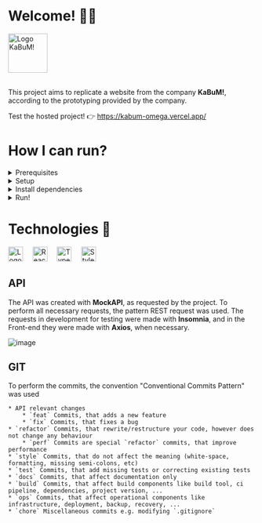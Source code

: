 # Welcome! 🚀🚀

<div align="left">
  <img src="https://logodownload.org/wp-content/uploads/2017/11/kabum-logo-2.png" alt="Logo KaBuM!" height="80px;"/>
  <br>
  <br>
</div>

This project aims to replicate a website from the company <strong>KaBuM!</strong>, according to the prototyping provided by the company.

Test the hosted project! 👉 https://kabum-omega.vercel.app/

# How I can run?

<details>
  <summary>Prerequisites</summary>
<br>

## Prerequisites
You will need [Node.js](https://nodejs.org) version 8.0 or greater installed on your system.

</details>

<details>
  <summary>Setup</summary>
<br>

## Setup

Get the code by either cloning this repository using git

```
git clone https://github.com/MarlonTereziano/KaBuM.git
```

... or [downloading source code](https://github.com/MarlonTereziano/KaBuM/archive/master.zip) code as a zip archive.
</details>

<details>
  <summary>Install dependencies</summary>
<br>

## Install dependencies

Once downloaded, open the terminal in the project directory, and install dependencies with:

```
yarn install
```
</details>
<details>
  <summary>Run!</summary>
<br>
Then start the example page with:

```
yarn dev
```

The app should now be up and running at http://localhost:3000 🚀
</details>

# Technologies 🧙‍

<div align="left">
  <img src="https://upload.wikimedia.org/wikipedia/commons/thumb/8/8e/Nextjs-logo.svg/1280px-Nextjs-logo.svg.png" alt="Logo Next" height="30px;" />
  &nbsp;
  &nbsp;
  <img src="https://upload.wikimedia.org/wikipedia/commons/thumb/a/a7/React-icon.svg/1200px-React-icon.svg.png" alt="ReactJS" height="30px;"/>
  &nbsp;
  &nbsp;
  <img src="https://cdn-icons-png.flaticon.com/512/5968/5968381.png" alt="TypeScript" height="30px;"/>
  &nbsp;
  &nbsp;
  <img src="https://raw.githubusercontent.com/styled-components/brand/master/styled-components.png" alt="Styled-Components" height="30px;"/>
</div>

## API

The API was created with <strong>MockAPI</strong>, as requested by the project. To perform all necessary requests, the pattern REST request was used. The requests in development for testing were made with <strong>Insomnia</strong>, and in the Front-end they were made with <strong>Axios</strong>, when necessary.

![image](https://user-images.githubusercontent.com/80834228/184504948-d77ffd72-9110-4717-bb0b-20ea145c1ebd.png)


## GIT

To perform the commits, the convention "Conventional Commits Pattern" was used
```
* API relevant changes
    * `feat` Commits, that adds a new feature
    * `fix` Commits, that fixes a bug
* `refactor` Commits, that rewrite/restructure your code, however does not change any behaviour
    * `perf` Commits are special `refactor` commits, that improve performance
* `style` Commits, that do not affect the meaning (white-space, formatting, missing semi-colons, etc)
* `test` Commits, that add missing tests or correcting existing tests
* `docs` Commits, that affect documentation only
* `build` Commits, that affect build components like build tool, ci pipeline, dependencies, project version, ...
* `ops` Commits, that affect operational components like infrastructure, deployment, backup, recovery, ...
* `chore` Miscellaneous commits e.g. modifying `.gitignore`
```
